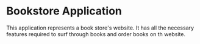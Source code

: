 # Bookstore Application
 This application represents a book store's website. It has all the necessary features required to surf through books and order books on th website.
